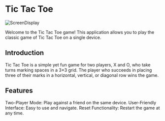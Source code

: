 # Tic Tac Toe
![ScreenDisplay](https://github.com/orcohen226/TicTacToe/assets/81368866/3566a6a9-34d0-4816-9162-c50c73ec969b)

Welcome to the Tic Tac Toe game! This application allows you to play the classic game of Tic Tac Toe on a single device.

## Introduction
Tic Tac Toe is a simple yet fun game for two players, X and O, who take turns marking spaces in a 3×3 grid. The player who succeeds in placing three of their marks in a horizontal, vertical, or diagonal row wins the game.

## Features
Two-Player Mode: Play against a friend on the same device.
User-Friendly Interface: Easy to use and navigate.
Reset Functionality: Restart the game at any time.


